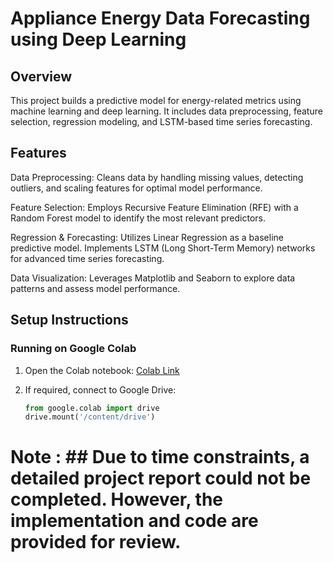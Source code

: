 # Appliance Energy Data Forecasting using Deep Learning

## Overview

This project builds a predictive model for energy-related metrics using machine learning and deep learning. It includes data preprocessing, feature selection, regression modeling, and LSTM-based time series forecasting.

## Features

Data Preprocessing: Cleans data by handling missing values, detecting outliers, and scaling features for optimal model performance.

Feature Selection: Employs Recursive Feature Elimination (RFE) with a Random Forest model to identify the most relevant predictors.

Regression & Forecasting:
Utilizes Linear Regression as a baseline predictive model.
Implements LSTM (Long Short-Term Memory) networks for advanced time series forecasting.

Data Visualization: Leverages Matplotlib and Seaborn to explore data patterns and assess model performance.


## Setup Instructions

### Running on Google Colab  

1. Open the Colab notebook: [Colab Link](your_notebook_link_here)
   
2. If required, connect to Google Drive:  
   ```python
   from google.colab import drive
   drive.mount('/content/drive')


# Note : ## Due to time constraints, a detailed project report could not be completed. However, the implementation and code are provided for review.
